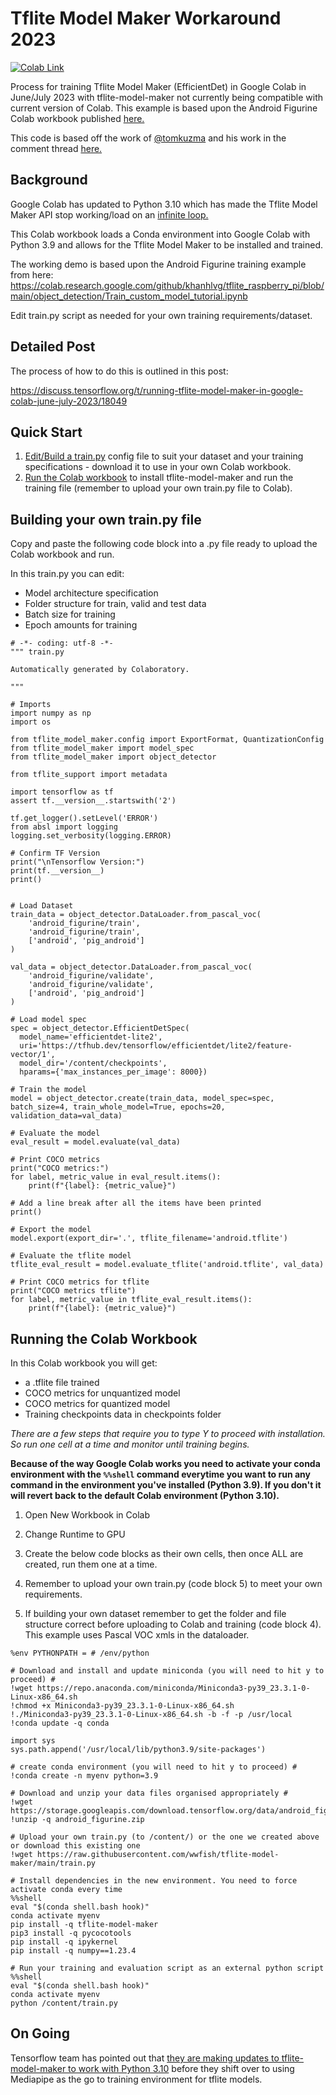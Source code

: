 # Tflite Model Maker Workaround 2023
[![Colab Link](https://colab.research.google.com/assets/colab-badge.svg)](https://colab.research.google.com/github/wwfish/tflite-model-maker/blob/main/Tflite_Model_Maker_Python_3_9.ipynb)

Process for training Tflite Model Maker (EfficientDet) in Google Colab in June/July 2023 with tflite-model-maker not currently being compatible with current version of Colab. This example is based upon the Android Figurine Colab workbook published [here.](https://colab.research.google.com/github/khanhlvg/tflite_raspberry_pi/blob/main/object_detection/Train_custom_model_tutorial.ipynb)

This code is based off the work of [@tomkuzma](https://github.com/tomkuzma) and his work in the comment thread [here.](https://github.com/tensorflow/tensorflow/issues/60431#issuecomment-1574781146)

## Background
Google Colab has updated to Python 3.10 which has made the Tflite Model Maker API stop working/load on an [infinite loop.](https://discuss.tensorflow.org/t/issue-in-installing-tflite-model-maker-in-google-colab/16682/29)

This Colab workbook loads a Conda environment into Google Colab with Python 3.9 and allows for the Tflite Model Maker to be installed and trained.

The working demo is based upon the Android Figurine training example from here:
https://colab.research.google.com/github/khanhlvg/tflite_raspberry_pi/blob/main/object_detection/Train_custom_model_tutorial.ipynb

Edit train.py script as needed for your own training requirements/dataset.

## Detailed Post
The process of how to do this is outlined in this post:

https://discuss.tensorflow.org/t/running-tflite-model-maker-in-google-colab-june-july-2023/18049

## Quick Start

1. [Edit/Build a train.py](train.py) config file to suit your dataset and your training specifications - download it to use in your own Colab workbook.
2. [Run the Colab workbook](Tflite_Model_Maker_Python_3_9.ipynb) to install tflite-model-maker and run the training file (remember to upload your own train.py file to Colab).

## Building your own train.py file

Copy and paste the following code block into a .py file ready to upload the Colab workbook and run.

In this train.py you can edit:
- Model architecture specification
- Folder structure for train, valid and test data
- Batch size for training
- Epoch amounts for training

```
# -*- coding: utf-8 -*-
""" train.py

Automatically generated by Colaboratory.

"""

# Imports
import numpy as np
import os

from tflite_model_maker.config import ExportFormat, QuantizationConfig
from tflite_model_maker import model_spec
from tflite_model_maker import object_detector

from tflite_support import metadata

import tensorflow as tf
assert tf.__version__.startswith('2')

tf.get_logger().setLevel('ERROR')
from absl import logging
logging.set_verbosity(logging.ERROR)

# Confirm TF Version
print("\nTensorflow Version:")
print(tf.__version__)
print()


# Load Dataset
train_data = object_detector.DataLoader.from_pascal_voc(
    'android_figurine/train',
    'android_figurine/train',
    ['android', 'pig_android']
)

val_data = object_detector.DataLoader.from_pascal_voc(
    'android_figurine/validate',
    'android_figurine/validate',
    ['android', 'pig_android']
)

# Load model spec
spec = object_detector.EfficientDetSpec(
  model_name='efficientdet-lite2',
  uri='https://tfhub.dev/tensorflow/efficientdet/lite2/feature-vector/1',
  model_dir='/content/checkpoints',
  hparams={'max_instances_per_image': 8000})

# Train the model
model = object_detector.create(train_data, model_spec=spec, batch_size=4, train_whole_model=True, epochs=20, validation_data=val_data)

# Evaluate the model
eval_result = model.evaluate(val_data)

# Print COCO metrics
print("COCO metrics:")
for label, metric_value in eval_result.items():
    print(f"{label}: {metric_value}")

# Add a line break after all the items have been printed
print()

# Export the model
model.export(export_dir='.', tflite_filename='android.tflite')

# Evaluate the tflite model
tflite_eval_result = model.evaluate_tflite('android.tflite', val_data)

# Print COCO metrics for tflite
print("COCO metrics tflite")
for label, metric_value in tflite_eval_result.items():
    print(f"{label}: {metric_value}")
```

## Running the Colab Workbook

In this Colab workbook you will get:
- a .tflite file trained
- COCO metrics for unquantized model
- COCO metrics for quantized model
- Training checkpoints data in checkpoints folder

*There are a few steps that require you to type Y to proceed with installation. So run one cell at a time and monitor until training begins.*

**Because of the way Google Colab works you need to activate your conda environment with the `%%shell` command everytime you want to run any command in the environment you've installed (Python 3.9). If you don't it will revert back to the default Colab environment (Python 3.10).**

1. Open New Workbook in Colab

2. Change Runtime to GPU

3. Create the below code blocks as their own cells, then once ALL are created, run them one at a time.

4. Remember to upload your own train.py (code block 5) to meet your own requirements.

5. If building your own dataset remember to get the folder and file structure correct before uploading to Colab and training (code block 4). This example uses Pascal VOC xmls in the dataloader.

```
%env PYTHONPATH = # /env/python
```
```
# Download and install and update miniconda (you will need to hit y to proceed) #
!wget https://repo.anaconda.com/miniconda/Miniconda3-py39_23.3.1-0-Linux-x86_64.sh
!chmod +x Miniconda3-py39_23.3.1-0-Linux-x86_64.sh
!./Miniconda3-py39_23.3.1-0-Linux-x86_64.sh -b -f -p /usr/local
!conda update -q conda
```
```
import sys
sys.path.append('/usr/local/lib/python3.9/site-packages')
```
```
# create conda environment (you will need to hit y to proceed) #
!conda create -n myenv python=3.9
```
```
# Download and unzip your data files organised appropriately #
!wget https://storage.googleapis.com/download.tensorflow.org/data/android_figurine.zip
!unzip -q android_figurine.zip
```
```
# Upload your own train.py (to /content/) or the one we created above or download this existing one
!wget https://raw.githubusercontent.com/wwfish/tflite-model-maker/main/train.py
```
```
# Install dependencies in the new environment. You need to force activate conda every time
%%shell
eval "$(conda shell.bash hook)"
conda activate myenv
pip install -q tflite-model-maker
pip3 install -q pycocotools
pip install -q ipykernel
pip install -q numpy==1.23.4
```
```
# Run your training and evaluation script as an external python script
%%shell
eval "$(conda shell.bash hook)"
conda activate myenv
python /content/train.py
```


## On Going

Tensorflow team has pointed out that [they are making updates to tflite-model-maker to work with Python 3.10](https://discuss.tensorflow.org/t/future-of-tflite-model-maker-and-mediapipe-model-maker/17375/7?u=wwfisher) before they shift over to using Mediapipe as the go to training environment for tflite models.

